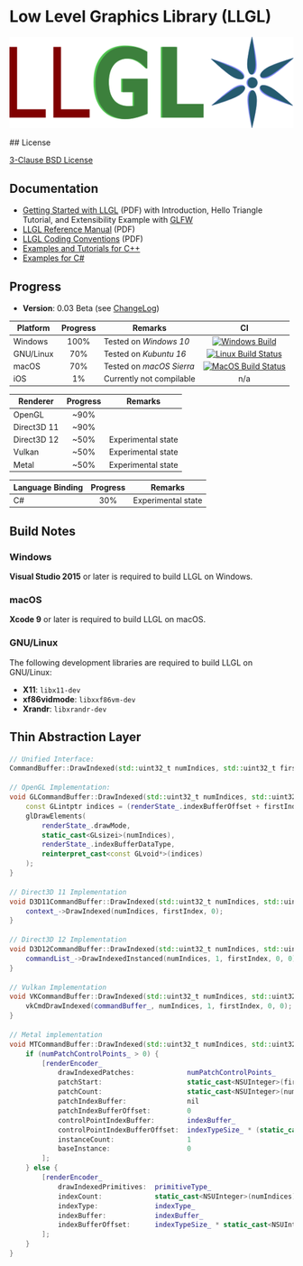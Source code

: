 # Low Level Graphics Library (LLGL)

<p align="center"><img src="docu/LLGL_Logo.png"/></p>
## License

[3-Clause BSD License](https://github.com/LukasBanana/LLGL/blob/master/LICENSE.txt)


## Documentation

- [Getting Started with LLGL](docu/GettingStarted/Getting%20Started%20with%20LLGL.pdf) (PDF)
with Introduction, Hello Triangle Tutorial, and Extensibility Example with [GLFW](http://www.glfw.org/)
- [LLGL Reference Manual](docu/refman.pdf) (PDF)
- [LLGL Coding Conventions](docu/CodingConventions/Coding%20Conventions%20for%20LLGL.pdf) (PDF)
- [Examples and Tutorials for C++](examples/Cpp)
- [Examples for C#](examples/CSharp)


## Progress

* **Version**: 0.03 Beta (see [ChangeLog](docu/ChangeLog))

| Platform | Progress | Remarks | CI |
|----------|:--------:|---------|:--:|
| Windows | 100% | Tested on *Windows 10* | [![Windows Build](https://ci.appveyor.com/api/projects/status/j09x8n07u3byfky0?svg=true)](https://ci.appveyor.com/project/LukasBanana/llgl) |
| GNU/Linux | 70% | Tested on *Kubuntu 16* | [![Linux Build Status](http://badges.herokuapp.com/travis/LukasBanana/LLGL?env=BADGE_LINUX&label=build)](https://travis-ci.org/LukasBanana/LLGL) |
| macOS | 70% | Tested on *macOS Sierra* | [![MacOS Build Status](http://badges.herokuapp.com/travis/LukasBanana/LLGL?env=BADGE_MACOS&label=build)](https://travis-ci.org/LukasBanana/LLGL) |
| iOS | 1% | Currently not compilable | n/a |

| Renderer | Progress | Remarks |
|----------|:--------:|---------|
| OpenGL | ~90% | |
| Direct3D 11 | ~90% | |
| Direct3D 12 | ~50% | Experimental state |
| Vulkan | ~50% | Experimental state |
| Metal | ~50% | Experimental state |

| Language Binding | Progress | Remarks |
|------------------|:--------:|---------|
| C# | 30% | Experimental state |


## Build Notes

### Windows

**Visual Studio 2015** or later is required to build LLGL on Windows.

### macOS

**Xcode 9** or later is required to build LLGL on macOS.

### GNU/Linux

The following development libraries are required to build LLGL on GNU/Linux:
- **X11**: `libx11-dev`
- **xf86vidmode**: `libxxf86vm-dev`
- **Xrandr**: `libxrandr-dev`


## Thin Abstraction Layer

```cpp
// Unified Interface:
CommandBuffer::DrawIndexed(std::uint32_t numIndices, std::uint32_t firstIndex);

// OpenGL Implementation:
void GLCommandBuffer::DrawIndexed(std::uint32_t numIndices, std::uint32_t firstIndex) {
    const GLintptr indices = (renderState_.indexBufferOffset + firstIndex * renderState_.indexBufferStride);
    glDrawElements(
        renderState_.drawMode,
        static_cast<GLsizei>(numIndices),
        renderState_.indexBufferDataType,
        reinterpret_cast<const GLvoid*>(indices)
    );
}

// Direct3D 11 Implementation
void D3D11CommandBuffer::DrawIndexed(std::uint32_t numIndices, std::uint32_t firstIndex) {
    context_->DrawIndexed(numIndices, firstIndex, 0);
}

// Direct3D 12 Implementation
void D3D12CommandBuffer::DrawIndexed(std::uint32_t numIndices, std::uint32_t firstIndex) {
    commandList_->DrawIndexedInstanced(numIndices, 1, firstIndex, 0, 0);
}

// Vulkan Implementation
void VKCommandBuffer::DrawIndexed(std::uint32_t numIndices, std::uint32_t firstIndex) {
    vkCmdDrawIndexed(commandBuffer_, numIndices, 1, firstIndex, 0, 0);
}

// Metal implementation
void MTCommandBuffer::DrawIndexed(std::uint32_t numIndices, std::uint32_t firstIndex) {
    if (numPatchControlPoints_ > 0) {
        [renderEncoder_
            drawIndexedPatches:             numPatchControlPoints_
            patchStart:                     static_cast<NSUInteger>(firstIndex) / numPatchControlPoints_
            patchCount:                     static_cast<NSUInteger>(numIndices) / numPatchControlPoints_
            patchIndexBuffer:               nil
            patchIndexBufferOffset:         0
            controlPointIndexBuffer:        indexBuffer_
            controlPointIndexBufferOffset:  indexTypeSize_ * (static_cast<NSUInteger>(firstIndex))
            instanceCount:                  1
            baseInstance:                   0
        ];
    } else {
        [renderEncoder_
            drawIndexedPrimitives:  primitiveType_
            indexCount:             static_cast<NSUInteger>(numIndices)
            indexType:              indexType_
            indexBuffer:            indexBuffer_
            indexBufferOffset:      indexTypeSize_ * static_cast<NSUInteger>(firstIndex)
        ];
    }
}
```


